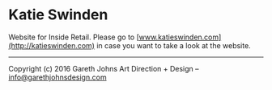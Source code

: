 # Katie Swinden

Website for Inside Retail. Please go to [www.katieswinden.com](http://katieswinden.com) in case you want to take a look at the website.

* * *

Copyright (c) 2016 Gareth Johns Art Direction + Design – info@garethjohnsdesign.com
